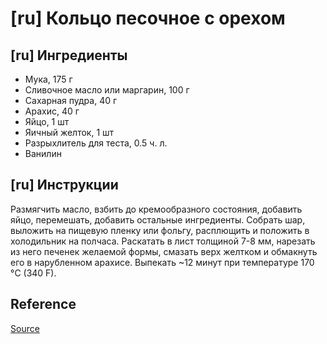 # [ru] Кольцо песочное с орехом
## [ru] Ингредиенты
* Мука, 175 г
* Сливочное масло или маргарин, 100 г
* Сахарная пудра, 40 г
* Арахис, 40 г
* Яйцо, 1 шт
* Яичный желток, 1 шт
* Разрыхлитель для теста, 0.5 ч. л.
* Ванилин

## [ru] Инструкции
Размягчить масло, взбить до кремообразного состояния, добавить яйцо, перемешать, добавить остальные ингредиенты.
Собрать шар, выложить на пищевую пленку или фольгу, расплющить и положить в холодильник на полчаса. Раскатать в лист
толщиной 7-8 мм, нарезать из него печенек желаемой формы, смазать верх желтком и обмакнуть его в нарубленном арахисе. 
Выпекать ~12 минут при температуре 170 °C (340 F).

## Reference
[Source](http://volshebnaya-eda.ru/kollekcia-receptov/vypechka/domashnee-pechene/kolco)
